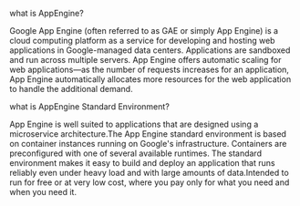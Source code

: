 what is AppEngine?

Google App Engine (often referred to as GAE or simply App Engine) is a cloud computing platform as a service for developing and hosting web applications in Google-managed data centers. Applications are sandboxed and run across multiple servers. App Engine offers automatic scaling for web applications—as the number of requests increases for an application, App Engine automatically allocates more resources for the web application to handle the additional demand.

what is AppEngine Standard Environment?

App Engine is well suited to applications that are designed using a microservice architecture.The App Engine standard environment is based on container instances running on Google's infrastructure. Containers are preconfigured with one of several available runtimes. The standard environment makes it easy to build and deploy an application that runs reliably even under heavy load and with large amounts of data.Intended to run for free or at very low cost, where you pay only for what you need and when you need it.
